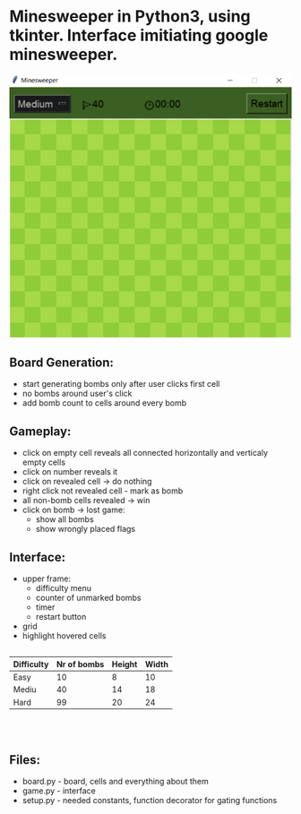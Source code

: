 # Minesweeper in Python3, using tkinter. Interface imitiating google minesweeper.

<p align="center">
  <img src="images/interface.png" />
</p>

## Board Generation:
- start generating bombs only after user clicks first cell
- no bombs around user's click
- add bomb count to cells around every bomb
 
## Gameplay:
- click on empty cell reveals all connected horizontally and verticaly empty cells
- click on number reveals it
- click on revealed cell -> do nothing
- right click not revealed cell - mark as bomb
- all non-bomb cells revealed -> win
- click on bomb -> lost game:
    - show all bombs 
    - show wrongly placed flags

## Interface:
- upper frame:
    - difficulty menu
    - counter of unmarked bombs
    - timer
    - restart button
- grid
- highlight hovered cells

##
| Difficulty | Nr of bombs | Height | Width |
| -----------|-------------|--------|-------|
| Easy       |  10         | 8      | 10    |
| Mediu      |  40         |14      | 18    |
| Hard       |  99         |20      | 24    |

<br></br>
## Files:
- board.py - board, cells and everything about them
- game.py - interface
- setup.py - needed constants, function decorator for gating functions 